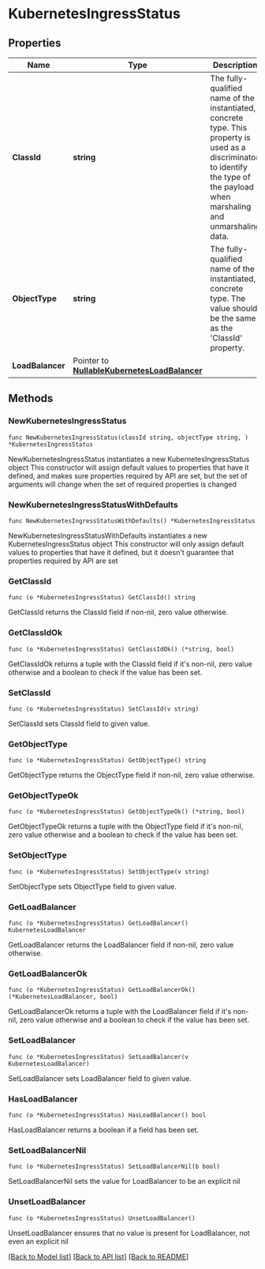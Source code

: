 # KubernetesIngressStatus

## Properties

Name | Type | Description | Notes
------------ | ------------- | ------------- | -------------
**ClassId** | **string** | The fully-qualified name of the instantiated, concrete type. This property is used as a discriminator to identify the type of the payload when marshaling and unmarshaling data. | [default to "kubernetes.IngressStatus"]
**ObjectType** | **string** | The fully-qualified name of the instantiated, concrete type. The value should be the same as the &#39;ClassId&#39; property. | [default to "kubernetes.IngressStatus"]
**LoadBalancer** | Pointer to [**NullableKubernetesLoadBalancer**](kubernetes.LoadBalancer.md) |  | [optional] 

## Methods

### NewKubernetesIngressStatus

`func NewKubernetesIngressStatus(classId string, objectType string, ) *KubernetesIngressStatus`

NewKubernetesIngressStatus instantiates a new KubernetesIngressStatus object
This constructor will assign default values to properties that have it defined,
and makes sure properties required by API are set, but the set of arguments
will change when the set of required properties is changed

### NewKubernetesIngressStatusWithDefaults

`func NewKubernetesIngressStatusWithDefaults() *KubernetesIngressStatus`

NewKubernetesIngressStatusWithDefaults instantiates a new KubernetesIngressStatus object
This constructor will only assign default values to properties that have it defined,
but it doesn't guarantee that properties required by API are set

### GetClassId

`func (o *KubernetesIngressStatus) GetClassId() string`

GetClassId returns the ClassId field if non-nil, zero value otherwise.

### GetClassIdOk

`func (o *KubernetesIngressStatus) GetClassIdOk() (*string, bool)`

GetClassIdOk returns a tuple with the ClassId field if it's non-nil, zero value otherwise
and a boolean to check if the value has been set.

### SetClassId

`func (o *KubernetesIngressStatus) SetClassId(v string)`

SetClassId sets ClassId field to given value.


### GetObjectType

`func (o *KubernetesIngressStatus) GetObjectType() string`

GetObjectType returns the ObjectType field if non-nil, zero value otherwise.

### GetObjectTypeOk

`func (o *KubernetesIngressStatus) GetObjectTypeOk() (*string, bool)`

GetObjectTypeOk returns a tuple with the ObjectType field if it's non-nil, zero value otherwise
and a boolean to check if the value has been set.

### SetObjectType

`func (o *KubernetesIngressStatus) SetObjectType(v string)`

SetObjectType sets ObjectType field to given value.


### GetLoadBalancer

`func (o *KubernetesIngressStatus) GetLoadBalancer() KubernetesLoadBalancer`

GetLoadBalancer returns the LoadBalancer field if non-nil, zero value otherwise.

### GetLoadBalancerOk

`func (o *KubernetesIngressStatus) GetLoadBalancerOk() (*KubernetesLoadBalancer, bool)`

GetLoadBalancerOk returns a tuple with the LoadBalancer field if it's non-nil, zero value otherwise
and a boolean to check if the value has been set.

### SetLoadBalancer

`func (o *KubernetesIngressStatus) SetLoadBalancer(v KubernetesLoadBalancer)`

SetLoadBalancer sets LoadBalancer field to given value.

### HasLoadBalancer

`func (o *KubernetesIngressStatus) HasLoadBalancer() bool`

HasLoadBalancer returns a boolean if a field has been set.

### SetLoadBalancerNil

`func (o *KubernetesIngressStatus) SetLoadBalancerNil(b bool)`

 SetLoadBalancerNil sets the value for LoadBalancer to be an explicit nil

### UnsetLoadBalancer
`func (o *KubernetesIngressStatus) UnsetLoadBalancer()`

UnsetLoadBalancer ensures that no value is present for LoadBalancer, not even an explicit nil

[[Back to Model list]](../README.md#documentation-for-models) [[Back to API list]](../README.md#documentation-for-api-endpoints) [[Back to README]](../README.md)


